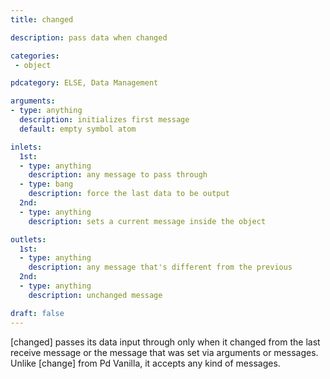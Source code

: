 ```yaml
---
title: changed

description: pass data when changed

categories:
 - object

pdcategory: ELSE, Data Management

arguments:
- type: anything
  description: initializes first message
  default: empty symbol atom

inlets:
  1st:
  - type: anything
    description: any message to pass through
  - type: bang
    description: force the last data to be output
  2nd:
  - type: anything
    description: sets a current message inside the object

outlets:
  1st:
  - type: anything
    description: any message that's different from the previous
  2nd:
  - type: anything
    description: unchanged message

draft: false
---
```


[changed] passes its data input through only when it changed from the last receive message or the message that was set via arguments or messages. Unlike [change] from Pd Vanilla, it accepts any kind of messages.
